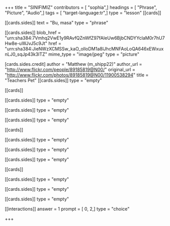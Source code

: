 +++
title = "SINIFIMIZ"
contributors = [ "sophia",]
headings = [ "Phrase", "Picture", "Audio",]
tags = [ "target-language:tr",]
type = "lesson"
[[cards]]

[[cards.sides]]
text = "Bu, masa"
type = "phrase"

[[cards.sides]]
blob_href = "urn:sha384:7Vmhq2VwE1y9RAvfQZnWfZ97fAIeUw6BjbCNDYYclaM0r7hU7Hw8e-uWJvJ5c9Jt"
href = "urn:sha384:JieNWzXCMSSw_kaO_olloDM1a8lJhcMNFAoLoQA646xEWxuxnLJ0_sqJp43k3lTZ"
mime_type = "image/jpeg"
type = "picture"

[cards.sides.credit]
author = "Matthew (m_shipp22)"
author_url = "http://www.flickr.com/people/89185819@N00/"
original_url = "http://www.flickr.com/photos/89185819@N00/11900538294"
title = "Teachers Pet"
[[cards.sides]]
type = "empty"

[[cards]]

[[cards.sides]]
type = "empty"

[[cards.sides]]
type = "empty"

[[cards.sides]]
type = "empty"

[[cards]]

[[cards.sides]]
type = "empty"

[[cards.sides]]
type = "empty"

[[cards.sides]]
type = "empty"

[[cards]]

[[cards.sides]]
type = "empty"

[[cards.sides]]
type = "empty"

[[cards.sides]]
type = "empty"

[[interactions]]
answer = 1
prompt = [ 0, 2,]
type = "choice"

+++
